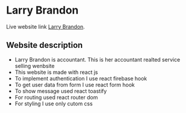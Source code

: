 # Larry Brandon

Live website link [Larry Brandon](https://github.com/facebook/create-react-app).

## Website description

- Larry Brandon is accountant. This is her accountant realted service selling wenbsite
- This website is made with react js
- To implement authentication I use react firebase hook
- To get user data from form I use react form hook
- To show message used react toastify
- For routing used react router dom
- For styling I use only cutom css
